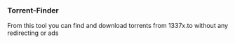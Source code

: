 ### Torrent-Finder
From this tool you can find and download torrents from 1337x.to without any redirecting or ads

